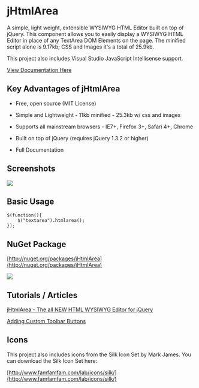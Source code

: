 # jHtmlArea

A simple, light weight, extensible WYSIWYG HTML Editor built on top of jQuery. This component allows you to easily display a WYSIWYG HTML Editor in place of any TextArea DOM Elements on the page. The minified script alone is 9.17kb; CSS and Images it's a total of 25.9kb.

This project also includes Visual Studio JavaScript Intellisense support.

[View Documentation Here](https://github.com/crpietschmann/jHtmlArea/wiki)

## Key Advantages of jHtmlArea

- Free, open source (MIT License)

- Simple and Lightweight - 11kb minified - 25.3kb w/ css and images

- Supports all mainstream browsers - IE7+, Firefox 3+, Safari 4+, Chrome

- Built on top of jQuery (requires jQuery 1.3.2 or higher)

- Full Documentation

## Screenshots

![](img/screenshot.png)

## Basic Usage

```
$(function(){
    $("textarea").htmlarea();
});
```

## NuGet Package

[http://nuget.org/packages/jHtmlArea](http://nuget.org/packages/jHtmlArea)

![](img/nuget-package-install.png)

## Tutorials / Articles

[jHtmlArea - The all NEW HTML WYSIWYG Editor for jQuery](https://pietschsoft.com/post/2009/07/21/jhtmlarea-the-all-new-html-wysiwyg-editor-for-jquery)

[Adding Custom Toolbar Buttons](https://pietschsoft.com/post/2009/08/18/jhtmlarea-adding-custom-toolbar-buttons)

## Icons

This project also includes icons from the Silk Icon Set by Mark James. You can download the Silk Icon Set here:

[http://www.famfamfam.com/lab/icons/silk/](http://www.famfamfam.com/lab/icons/silk/)
